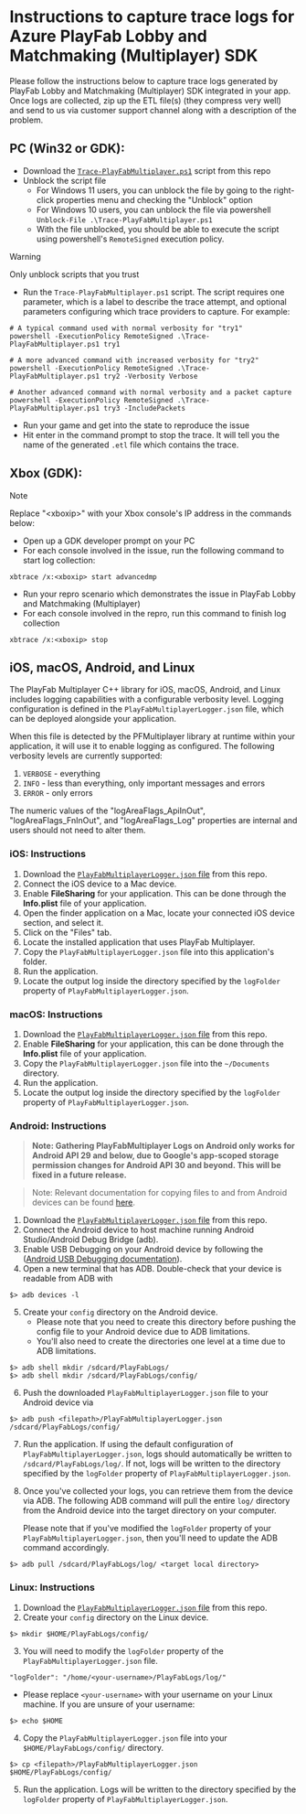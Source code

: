 # Instructions to capture trace logs for Azure PlayFab Lobby and Matchmaking (Multiplayer) SDK

Please follow the instructions below to capture trace logs generated by PlayFab Lobby and Matchmaking (Multiplayer) SDK integrated in your app. Once logs are collected, zip up the ETL file(s) (they compress very well) and send to us via customer support channel along with a description of the problem.

## PC (Win32 or GDK):
- Download the [`Trace-PlayFabMultiplayer.ps1`](./Trace-PlayFabMultiplayer.ps1) script from this repo
- Unblock the script file
    - For Windows 11 users, you can unblock the file by going to the right-click properties menu and checking the "Unblock" option
    - For Windows 10 users, you can unblock the file via powershell `Unblock-File .\Trace-PlayFabMultiplayer.ps1`
    - With the file unblocked, you should be able to execute the script using powershell's `RemoteSigned` execution policy.
> [!WARNING]
> Only unblock scripts that you trust
- Run the `Trace-PlayFabMultiplayer.ps1` script. The script requires one parameter, which is a label to describe the trace attempt, and optional parameters configuring which trace providers to capture. For example:
```
# A typical command used with normal verbosity for "try1"
powershell -ExecutionPolicy RemoteSigned .\Trace-PlayFabMultiplayer.ps1 try1

# A more advanced command with increased verbosity for "try2"
powershell -ExecutionPolicy RemoteSigned .\Trace-PlayFabMultiplayer.ps1 try2 -Verbosity Verbose

# Another advanced command with normal verbosity and a packet capture
powershell -ExecutionPolicy RemoteSigned .\Trace-PlayFabMultiplayer.ps1 try3 -IncludePackets
```
- Run your game and get into the state to reproduce the issue
- Hit enter in the command prompt to stop the trace. It will tell you the name of the generated `.etl` file which contains the trace.

## Xbox (GDK):
> [!NOTE]
> Replace "&lt;xboxip&gt;" with your Xbox console's IP address in the commands below:
- Open up a GDK developer prompt on your PC
- For each console involved in the issue, run the following command to start log collection:
```
xbtrace /x:<xboxip> start advancedmp
```
- Run your repro scenario which demonstrates the issue in PlayFab Lobby and Matchmaking (Multiplayer)
- For each console involved in the repro, run this command to finish log collection
```
xbtrace /x:<xboxip> stop
```

## iOS, macOS, Android, and Linux

The PlayFab Multiplayer C++ library for iOS, macOS, Android, and Linux includes logging capabilities with a configurable verbosity level. Logging configuration is defined in the `PlayFabMultiplayerLogger.json` file, which can be deployed alongside your application.

When this file is detected by the PFMultiplayer library at runtime within your application, it will use it to enable logging as configured. The following verbosity levels are currently supported:
1. `VERBOSE` - everything
2. `INFO` - less than everything, only important messages and errors
3. `ERROR` - only errors

The numeric values of the "logAreaFlags_ApiInOut", "logAreaFlags_FnInOut", and "logAreaFlags_Log" properties are internal and users should not need to alter them.

### iOS: Instructions

1. Download the [`PlayFabMultiplayerLogger.json` file](iOS/PlayFabMultiplayerLogger.json) from this repo.
2. Connect the iOS device to a Mac device.
3. Enable **FileSharing** for your application. This can be done through the **Info.plist** file of your application.
4. Open the finder application on a Mac, locate your connected iOS device section, and select it.
5. Click on the "Files" tab.
6. Locate the installed application that uses PlayFab Multiplayer.
7. Copy the `PlayFabMultiplayerLogger.json` file into this application's folder.
8. Run the application.
9. Locate the output log inside the directory specified by the `logFolder` property of `PlayFabMultiplayerLogger.json`.

### macOS: Instructions

1. Download the [`PlayFabMultiplayerLogger.json` file](macOS/PlayFabMultiplayerLogger.json) from this repo.
2. Enable **FileSharing** for your application, this can be done through the **Info.plist** file of your application.
3. Copy the `PlayFabMultiplayerLogger.json` file into the `~/Documents` directory.
4. Run the application.
5. Locate the output log inside the directory specified by the `logFolder` property of `PlayFabMultiplayerLogger.json`.

### Android: Instructions

> **Note: Gathering PlayFabMultiplayer Logs on Android only works for Android API 29 and below, due to Google's app-scoped storage permission changes for Android API 30 and beyond. This will be fixed in a future release.**

> Note: Relevant documentation for copying files to and from Android devices can be found [here](https://developer.android.com/tools/adb#copyfiles).

1. Download the [`PlayFabMultiplayerLogger.json` file](Android/PlayFabMultiplayerLogger.json) from this repo.
2. Connect the Android device to host machine running Android Studio/Android Debug Bridge (adb).
3. Enable USB Debugging on your Android device by following the ([Android USB Debugging documentation](https://developer.android.com/studio/debug/dev-options#Enable-debugging)).
4. Open a new terminal that has ADB. Double-check that your device is readable from ADB with 
```
$> adb devices -l
```
5. Create your `config` directory on the Android device.
    * Please note that you need to create this directory before pushing the config file to your Android device due to ADB limitations.
    * You'll also need to create the directories one level at a time due to ADB limitations.
```
$> adb shell mkdir /sdcard/PlayFabLogs/
$> adb shell mkdir /sdcard/PlayFabLogs/config/
```
6. Push the downloaded `PlayFabMultiplayerLogger.json` file to your Android device via
```
$> adb push <filepath>/PlayFabMultiplayerLogger.json /sdcard/PlayFabLogs/config/
```
7. Run the application. If using the default configuration of `PlayFabMultiplayerLogger.json`, logs should automatically be written to `/sdcard/PlayFabLogs/log/`. If not, logs will be written to the directory specified by the `logFolder` property of `PlayFabMultiplayerLogger.json`.
8. Once you've collected your logs, you can retrieve them from the device via ADB. The following ADB command will pull the entire `log/` directory from the Android device into the target directory on your computer.

    Please note that if you've modified the `logFolder` property of your `PlayFabMultiplayerLogger.json`, then you'll need to update the ADB command accordingly.
```
$> adb pull /sdcard/PlayFabLogs/log/ <target local directory>
```

### Linux: Instructions

1. Download the [`PlayFabMultiplayerLogger.json` file](Linux/PlayFabMultiplayerLogger.json) from this repo.
2. Create your `config` directory on the Linux device.
```
$> mkdir $HOME/PlayFabLogs/config/
```
3. You will need to modify the `logFolder` property of the `PlayFabMultiplayerLogger.json` file.
```
"logFolder": "/home/<your-username>/PlayFabLogs/log/"
```
- Please replace `<your-username>` with your username on your Linux machine. If you are unsure of your username:
```
$> echo $HOME
```
4. Copy the `PlayFabMultiplayerLogger.json` file into your `$HOME/PlayFabLogs/config/` directory.
```
$> cp <filepath>/PlayFabMultiplayerLogger.json $HOME/PlayFabLogs/config/
```
5. Run the application. Logs will be written to the directory specified by the `logFolder` property of `PlayFabMultiplayerLogger.json`.
